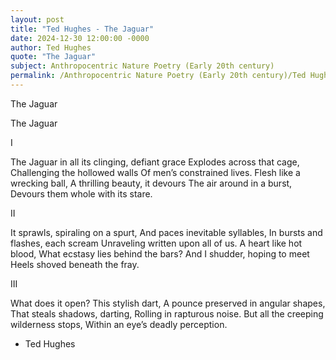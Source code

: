 ```yaml
---
layout: post
title: "Ted Hughes - The Jaguar"
date: 2024-12-30 12:00:00 -0000
author: Ted Hughes
quote: "The Jaguar"
subject: Anthropocentric Nature Poetry (Early 20th century)
permalink: /Anthropocentric Nature Poetry (Early 20th century)/Ted Hughes/Ted Hughes - The Jaguar
---
```


The Jaguar

The Jaguar

I

The Jaguar in all its clinging, defiant grace
Explodes across that cage,
Challenging the hollowed walls
Of men’s constrained lives.
Flesh like a wrecking ball,
A thrilling beauty, it devours
The air around in a burst,
Devours them whole with its stare.

II

It sprawls, spiraling on a spurt,
And paces inevitable syllables,
In bursts and flashes, each scream
Unraveling written upon all of us.
A heart like hot blood,
What ecstasy lies behind the bars?
And I shudder, hoping to meet
Heels shoved beneath the fray.

III

What does it open? This stylish dart,
A pounce preserved in angular shapes,
That steals shadows, darting,
Rolling in rapturous noise.
But all the creeping wilderness stops,
Within an eye’s deadly perception.

- Ted Hughes
